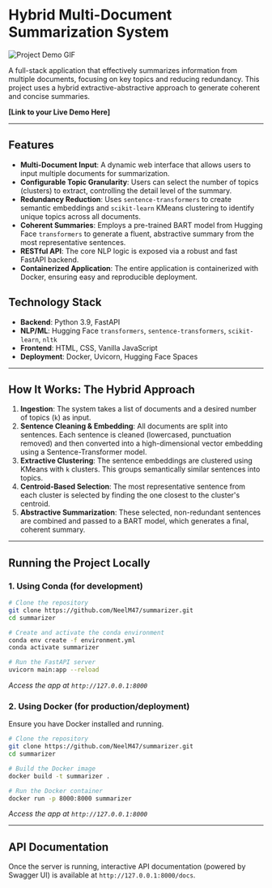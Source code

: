 # Hybrid Multi-Document Summarization System

![Project Demo GIF](https://your-link-to-a-gif-of-the-app-working.gif) <!-- You can create this later with a screen recorder -->

A full-stack application that effectively summarizes information from multiple documents, focusing on key topics and reducing redundancy. This project uses a hybrid extractive-abstractive approach to generate coherent and concise summaries.

**[Link to your Live Demo Here]** <!-- This will be your Hugging Face Spaces link -->

---

## Features

-   **Multi-Document Input**: A dynamic web interface that allows users to input multiple documents for summarization.
-   **Configurable Topic Granularity**: Users can select the number of topics (clusters) to extract, controlling the detail level of the summary.
-   **Redundancy Reduction**: Uses `sentence-transformers` to create semantic embeddings and `scikit-learn` KMeans clustering to identify unique topics across all documents.
-   **Coherent Summaries**: Employs a pre-trained BART model from Hugging Face `transformers` to generate a fluent, abstractive summary from the most representative sentences.
-   **RESTful API**: The core NLP logic is exposed via a robust and fast FastAPI backend.
-   **Containerized Application**: The entire application is containerized with Docker, ensuring easy and reproducible deployment.

## Technology Stack

-   **Backend**: Python 3.9, FastAPI
-   **NLP/ML**: Hugging Face `transformers`, `sentence-transformers`, `scikit-learn`, `nltk`
-   **Frontend**: HTML, CSS, Vanilla JavaScript
-   **Deployment**: Docker, Uvicorn, Hugging Face Spaces

---

## How It Works: The Hybrid Approach

1.  **Ingestion**: The system takes a list of documents and a desired number of topics (`k`) as input.
2.  **Sentence Cleaning & Embedding**: All documents are split into sentences. Each sentence is cleaned (lowercased, punctuation removed) and then converted into a high-dimensional vector embedding using a Sentence-Transformer model.
3.  **Extractive Clustering**: The sentence embeddings are clustered using KMeans with `k` clusters. This groups semantically similar sentences into topics.
4.  **Centroid-Based Selection**: The most representative sentence from each cluster is selected by finding the one closest to the cluster's centroid.
5.  **Abstractive Summarization**: These selected, non-redundant sentences are combined and passed to a BART model, which generates a final, coherent summary.

---

## Running the Project Locally

### 1. Using Conda (for development)

```bash
# Clone the repository
git clone https://github.com/NeelM47/summarizer.git
cd summarizer

# Create and activate the conda environment
conda env create -f environment.yml 
conda activate summarizer

# Run the FastAPI server
uvicorn main:app --reload
```
*Access the app at `http://127.0.0.1:8000`*

### 2. Using Docker (for production/deployment)

Ensure you have Docker installed and running.

```bash
# Clone the repository
git clone https://github.com/NeelM47/summarizer.git
cd summarizer

# Build the Docker image
docker build -t summarizer .

# Run the Docker container
docker run -p 8000:8000 summarizer
```
*Access the app at `http://127.0.0.1:8000`*

---

## API Documentation

Once the server is running, interactive API documentation (powered by Swagger UI) is available at `http://127.0.0.1:8000/docs`.

